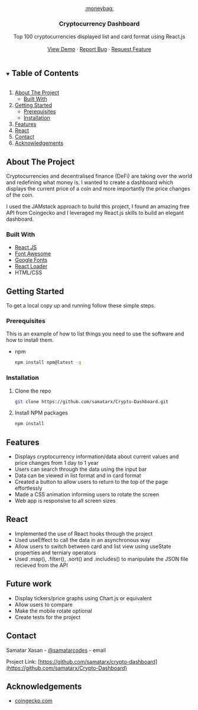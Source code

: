 
<!-- PROJECT LOGO -->

<br />
<p align="center">
  <a href="https://github.com/samatarx/Crypto-Dashboard">
    :moneybag:
  </a>

  <h3 align="center">Cryptocurrency Dashboard</h3>

  <p align="center">
    Top 100 cryptocurrencies displayed list and card format using React.js
    <br />
    <br />
    <a href="https://top100cryptocurrencies.netlify.app/" target='#'>View Demo</a>
    ·
    <a href="https://github.com/samatarx/Crypto-Dashboard/issues">Report Bug</a>
    ·
    <a href="https://github.com/samatarx/Crypto-Dashboard/issues">Request Feature</a>
  </p>
</p>



<!-- TABLE OF CONTENTS -->
<details open="open">
  <summary><h2 style="display: inline-block">Table of Contents</h2></summary>
  <ol>
    <li>
      <a href="#about-the-project">About The Project</a>
      <ul>
        <li><a href="#built-with">Built With</a></li>
      </ul>
    </li>
    <li>
      <a href="#getting-started">Getting Started</a>
      <ul>
        <li><a href="#prerequisites">Prerequisites</a></li>
        <li><a href="#installation">Installation</a></li>
      </ul>
    </li>
    <li><a href="#features">Features</a></li>
    <li><a href="#react">React</a></li>
    <li><a href="#contact">Contact</a></li>
    <li><a href="#acknowledgements">Acknowledgements</a></li>
  </ol>
</details>



<!-- ABOUT THE PROJECT -->
## About The Project
Cryptocurrencies and decentralised finance (DeFi) are taking over the world and redefining what money is. I wanted to create a dashboard which displays the current price of a coin and more importantly the price changes of the coin.

I used the JAMstack approach to build this project, I found an amazing free API from Coingecko and I leveraged my React.js skills to build an elegant dashboard.


### Built With

* [React JS](https://reactjs.org/)
* [Font Awesome](https://fontawesome.com/)
* [Google Fonts](https://fonts.google.com/)
* [React Loader](https://github.com/mhnpd/react-loader-spinner)
* HTML/CSS





<!-- GETTING STARTED -->
## Getting Started

To get a local copy up and running follow these simple steps.

### Prerequisites

This is an example of how to list things you need to use the software and how to install them.
* npm
  ```sh
  npm install npm@latest -g
  ```

### Installation

1. Clone the repo
   ```sh
   git clone https://github.com/samatarx/Crypto-Dashboard.git
   ```
2. Install NPM packages
   ```sh
   npm install
   ```



<!-- USAGE EXAMPLES -->
## Features

* Displays cryptocurrency information/data about current values and price changes from 1 day to 1 year
* Users can search through the data using the input bar
* Data can be viewed in list format and in card format
* Created a button to allow users to return to the top of the page effortlessly
* Made a CSS animation informing users to rotate the screen 
* Web app is responsive to all screen sizes




<!-- ROADMAP -->
## React

* Implemented the use of React hooks through the project
* Used useEffect to call the data in an asynchronous way 
* Allow users to switch between card and list view using useState properties and terniary operators
* Used .map(), .filter(), .sort() and .includes() to manipulate the JSON file recieved from the API

<!-- Future Improvements -->
## Future work

* Display tickers/price graphs using Chart.js or equivalent
* Allow users to compare
* Make the mobile rotate optional
* Create tests for the project


<!-- CONTACT -->
## Contact

Samatar Xasan - [@samatarcodes](https://twitter.com/samatarcodes) - email

Project Link: [https://github.com/samatarx/crypto-dashboard](https://github.com/samatarx/Crypto-Dashboard)



<!-- ACKNOWLEDGEMENTS -->
## Acknowledgements

* [coingecko.com](https://www.coingecko.com/en)
